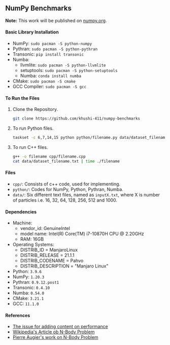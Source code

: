 ## NumPy Benchmarks

**Note:** This work will be published on [numpy.org](https://github.com/numpy/numpy.org).  

#### Basic Library Installation
- NumPy: `sudo pacman -S python-numpy`
- Pythran: `sudo pacman -S python-pythran`
- Transonic: `pip install transonic`
- Numba:
	- llvmlite: `sudo pacman -S python-llvmlite`
	- setuptools: `sudo pacman -S python-setuptools`
	- Numba: `conda install numba`
- CMake: `sudo pacman -S cmake`
- GCC Compiler: `sudo pacman -S gcc`

#### To Run the Files
1. Clone the Repository.
	```bash
	git clone https://github.com/khushi-411/numpy-benchmarks
	```
2. To run Python files.
	```bash
	taskset -c 6,7,14,15 python python/filename.py data/dataset_filename.txt
	```
3. To run C++ files.
	```bash
	g++ -o filename cpp/filename.cpp
	cat data/dataset_filename.txt | time ./filename
	```

#### Files
- `cpp/`: Consists of c++ code, used for implementing.
- `python/`: Codes for NumPy, Python, Pythran, Numba.
- `data/`: Six different text files, named as `inputX.txt`, where X is number of particles i.e. 16, 32, 64, 128, 256, 512 and 1000.

#### Dependencies
- Machine: 
	- vendor_id: GenuineIntel
	- model name: Intel(R) Core(TM) i7-10870H CPU @ 2.20GHz
	- RAM: 16GB
- Operating Systems:
	- DISTRIB_ID = ManjaroLinux
	- DISTRIB_RELEASE = 21.1.1
	- DISTRIB_CODENAME = Pahvo
	- DISTRIB_DESCRIPTION = "Manjaro Linux"
- Python: `3.9.6`
- NumPy: `1.20.3`
- Pythran: `0.9.12.post1`
- Transonic: `0.4.10`
- Numba: `0.54.0`
- CMake: `3.21.1`
- GCC: `11.1.0`

#### References
- [The issue for adding content on performance](https://github.com/numpy/numpy.org/issues/370)
- [Wikipedia's Article ob N-Body Problem](https://en.wikipedia.org/wiki/N-body_problem)
- [Pierre Augier's work on N-Body Problem](https://github.com/paugier/nbabel)
